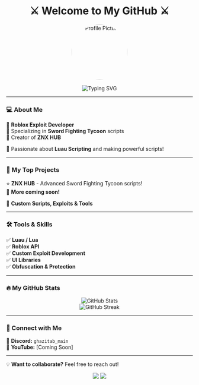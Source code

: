 <h1 align="center">⚔️ Welcome to My GitHub ⚔️</h1>  

<p align="center">
  <img src="https://i.imgur.com/gAmDRdc.jpeg" width="150" height="150" style="border-radius: 50%;" alt="Profile Picture"/>
</p>

<p align="center">
  <img src="https://readme-typing-svg.herokuapp.com?font=Fira+Code&pause=1000&color=F75C7E&width=435&lines=Roblox+Exploiting+%26+Scripting;Sword+Fighting+Tycoon+Scripts;ZNX+HUB+Developer;Custom+Exploits+%26+Tools" alt="Typing SVG" />
</p>  

---

### 💻 About Me  
🔹 **Roblox Exploit Developer**  
🔹 Specializing in **Sword Fighting Tycoon** scripts  
🔹 Creator of **ZNX HUB**  

📜 Passionate about **Luau Scripting** and making powerful scripts!  

---

### 🚀 My Top Projects  
⭐ **ZNX HUB** - Advanced Sword Fighting Tycoon scripts!  
📌 **More coming soon!**  

🔧 **Custom Scripts, Exploits & Tools**  

---

### 🛠️ Tools & Skills  
✅ **Luau / Lua**  
✅ **Roblox API**  
✅ **Custom Exploit Development**  
✅ **UI Libraries**  
✅ **Obfuscation & Protection**  

---

### 🔥 My GitHub Stats  

<p align="center">  
  <img src="https://github-readme-stats.vercel.app/api?username=yourusername&show_icons=true&theme=tokyonight" alt="GitHub Stats" />  
  <br>  
  <img src="https://github-readme-streak-stats.herokuapp.com/?user=yourusername&theme=tokyonight" alt="GitHub Streak" />  
</p>  

---

### 📲 Connect with Me  
💬 **Discord:** `ghazitab_main`  
📌 **YouTube:** [Coming Soon] 

---

💡 **Want to collaborate?** Feel free to reach out!  

<p align="center">  
  <img src="https://forthebadge.com/images/badges/made-with-lua.svg"/>  
  <img src="https://forthebadge.com/images/badges/built-with-love.svg"/>  
</p>
